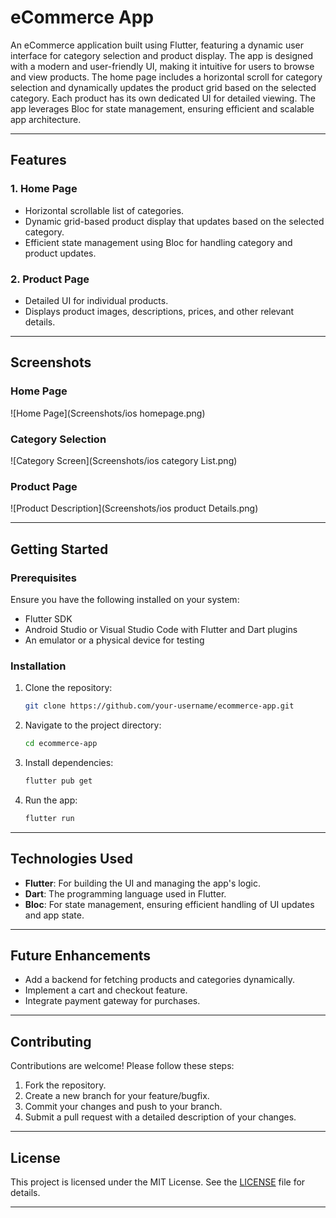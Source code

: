 # eCommerce App

An eCommerce application built using Flutter, featuring a dynamic user interface for category selection and product display. The app is designed with a modern and user-friendly UI, making it intuitive for users to browse and view products. The home page includes a horizontal scroll for category selection and dynamically updates the product grid based on the selected category. Each product has its own dedicated UI for detailed viewing. The app leverages Bloc for state management, ensuring efficient and scalable app architecture.

---

## Features

### 1. **Home Page**
- Horizontal scrollable list of categories.
- Dynamic grid-based product display that updates based on the selected category.
- Efficient state management using Bloc for handling category and product updates.

### 2. **Product Page**
- Detailed UI for individual products.
- Displays product images, descriptions, prices, and other relevant details.

---

## Screenshots

### Home Page
![Home Page](Screenshots/ios homepage.png)

### Category Selection
![Category Screen](Screenshots/ios category List.png)



### Product Page
![Product Description](Screenshots/ios product Details.png)



---

## Getting Started

### Prerequisites
Ensure you have the following installed on your system:
- Flutter SDK
- Android Studio or Visual Studio Code with Flutter and Dart plugins
- An emulator or a physical device for testing

### Installation
1. Clone the repository:
   ```bash
   git clone https://github.com/your-username/ecommerce-app.git
   ```
2. Navigate to the project directory:
   ```bash
   cd ecommerce-app
   ```
3. Install dependencies:
   ```bash
   flutter pub get
   ```
4. Run the app:
   ```bash
   flutter run
   ```

---

## Technologies Used
- **Flutter**: For building the UI and managing the app's logic.
- **Dart**: The programming language used in Flutter.
- **Bloc**: For state management, ensuring efficient handling of UI updates and app state.

---

## Future Enhancements
- Add a backend for fetching products and categories dynamically.
- Implement a cart and checkout feature.
- Integrate payment gateway for purchases.

---

## Contributing
Contributions are welcome! Please follow these steps:
1. Fork the repository.
2. Create a new branch for your feature/bugfix.
3. Commit your changes and push to your branch.
4. Submit a pull request with a detailed description of your changes.

---

## License
This project is licensed under the MIT License. See the [LICENSE](./LICENSE) file for details.

---
